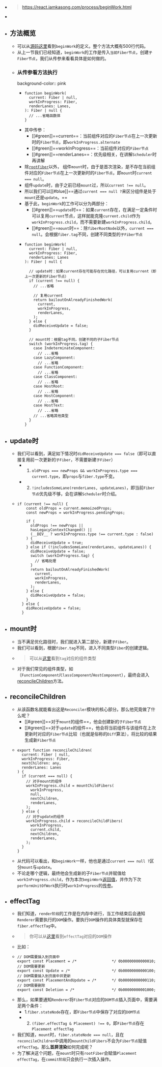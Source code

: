 - > https://react.iamkasong.com/process/beginWork.html
-
- ## 方法概览
	- 可以从[源码这里](https://github.com/facebook/react/blob/1fb18e22ae66fdb1dc127347e169e73948778e5a/packages/react-reconciler/src/ReactFiberBeginWork.new.js#L3075)看到`beginWork`的定义。整个方法大概有500行代码。
	- 从上一节我们已经知道，`beginWork`的工作是传入`当前Fiber节点`，创建`子Fiber节点`，我们从传参来看看具体是如何做的。
	- ### 从传参看方法执行
	  background-color:: pink
		- ```
		  function beginWork(
		    current: Fiber | null,
		    workInProgress: Fiber,
		    renderLanes: Lanes,
		  ): Fiber | null {
		    // ...省略函数体
		  }
		  ```
		- 其中传参：
			- [[#green]]==current==：当前组件对应的`Fiber节点`在上一次更新时的`Fiber节点`，即`workInProgress.alternate`
			- [[#green]]==workInProgress==：当前组件对应的`Fiber节点`
			- [[#green]]==renderLanes==：优先级相关，在讲解`Scheduler`时再讲解
		- 除[`rootFiber`](https://react.iamkasong.com/process/doubleBuffer.html#mount%E6%97%B6)以外， 组件`mount`时，由于是首次渲染，是不存在当前组件对应的`Fiber节点`在上一次更新时的`Fiber节点`，即`mount`时`current === null`。
		- 组件`update`时，由于之前已经`mount`过，所以`current !== null`。
		- 所以我们可以[[#blue]]==通过`current === null ?`来区分组件是处于`mount`还是`update`。==
		- 基于此，`beginWork`的工作可以分为两部分：
			- [[#green]]==`update`时==：如果`current`存在，在满足一定条件时可以复用`current`节点，这样就能克隆`current.child`作为`workInProgress.child`，而不需要新建`workInProgress.child`。
			- [[#green]]==`mount`时==：除`fiberRootNode`以外，`current === null`。会根据`fiber.tag`不同，创建不同类型的`子Fiber节点`
		- ```
		  function beginWork(
		    current: Fiber | null,
		    workInProgress: Fiber,
		    renderLanes: Lanes
		  ): Fiber | null {
		  
		    // update时：如果current存在可能存在优化路径，可以复用current（即上一次更新的Fiber节点）
		    if (current !== null) {
		      // ...省略
		  
		      // 复用current
		      return bailoutOnAlreadyFinishedWork(
		        current,
		        workInProgress,
		        renderLanes,
		      );
		    } else {
		      didReceiveUpdate = false;
		    }
		  
		    // mount时：根据tag不同，创建不同的子Fiber节点
		    switch (workInProgress.tag) {
		      case IndeterminateComponent: 
		        // ...省略
		      case LazyComponent: 
		        // ...省略
		      case FunctionComponent: 
		        // ...省略
		      case ClassComponent: 
		        // ...省略
		      case HostRoot:
		        // ...省略
		      case HostComponent:
		        // ...省略
		      case HostText:
		        // ...省略
		      // ...省略其他类型
		    }
		  }
		  ```
- ## update时
	- 我们可以看到，满足如下情况时`didReceiveUpdate === false`（即可以直接复用前一次更新的`子Fiber`，不需要新建`子Fiber`）
		- 1. `oldProps === newProps && workInProgress.type === current.type`，即`props`与`fiber.type`不变。
		- 2. `!includesSomeLane(renderLanes, updateLanes)`，即当前`Fiber节点`优先级不够，会在讲解`Scheduler`时介绍。
	- ```
	  if (current !== null) {
	      const oldProps = current.memoizedProps;
	      const newProps = workInProgress.pendingProps;
	  
	      if (
	        oldProps !== newProps ||
	        hasLegacyContextChanged() ||
	        (__DEV__ ? workInProgress.type !== current.type : false)
	      ) {
	        didReceiveUpdate = true;
	      } else if (!includesSomeLane(renderLanes, updateLanes)) {
	        didReceiveUpdate = false;
	        switch (workInProgress.tag) {
	          // 省略处理
	        }
	        return bailoutOnAlreadyFinishedWork(
	          current,
	          workInProgress,
	          renderLanes,
	        );
	      } else {
	        didReceiveUpdate = false;
	      }
	    } else {
	      didReceiveUpdate = false;
	    }
	  ```
- ## mount时
	- 当不满足优化路径时，我们就进入第二部分，新建`子Fiber`。
	- 我们可以看到，根据`fiber.tag`不同，进入不同类型`Fiber`的创建逻辑。
	- > 可以从[这里](https://github.com/facebook/react/blob/1fb18e22ae66fdb1dc127347e169e73948778e5a/packages/react-reconciler/src/ReactWorkTags.js)看到`tag`对应的组件类型
	- 对于我们常见的组件类型，如（`FunctionComponent`/`ClassComponent`/`HostComponent`），最终会进入[reconcileChildren](https://github.com/facebook/react/blob/1fb18e22ae66fdb1dc127347e169e73948778e5a/packages/react-reconciler/src/ReactFiberBeginWork.new.js#L233)方法。
- ## reconcileChildren
	- 从该函数名就能看出这是`Reconciler`模块的核心部分。那么他究竟做了什么呢？
		- [[#green]]==对于`mount`的组件==，他会创建新的`子Fiber节点`
		- [[#green]]==对于`update`的组件==，他会将当前组件与该组件在上次更新时对应的`Fiber节点`比较（也就是俗称的`Diff`算法），将比较的结果生成新`Fiber节点`
	- ```
	  export function reconcileChildren(
	    current: Fiber | null,
	    workInProgress: Fiber,
	    nextChildren: any,
	    renderLanes: Lanes
	  ) {
	    if (current === null) {
	      // 对于mount的组件
	      workInProgress.child = mountChildFibers(
	        workInProgress,
	        null,
	        nextChildren,
	        renderLanes,
	      );
	    } else {
	      // 对于update的组件
	      workInProgress.child = reconcileChildFibers(
	        workInProgress,
	        current.child,
	        nextChildren,
	        renderLanes,
	      );
	    }
	  }
	  ```
	- 从代码可以看出，和`beginWork`一样，他也是通过`current === null ?`区分`mount`与`update`。
	- 不论走哪个逻辑，最终他会生成新的子`Fiber节点`并赋值给`workInProgress.child`，作为本次`beginWork`[返回值](https://github.com/facebook/react/blob/1fb18e22ae66fdb1dc127347e169e73948778e5a/packages/react-reconciler/src/ReactFiberBeginWork.new.js#L1158)，并作为下次`performUnitOfWork`执行时`workInProgress`的[传参](https://github.com/facebook/react/blob/1fb18e22ae66fdb1dc127347e169e73948778e5a/packages/react-reconciler/src/ReactFiberWorkLoop.new.js#L1702)。
- ## effectTag
	- 我们知道，`render阶段`的工作是在内存中进行，当工作结束后会通知`Renderer`需要执行的`DOM`操作。要执行`DOM`操作的具体类型就保存在`fiber.effectTag`中。
	- > 你可以从[这里](https://github.com/facebook/react/blob/1fb18e22ae66fdb1dc127347e169e73948778e5a/packages/react-reconciler/src/ReactSideEffectTags.js)看到`effectTag`对应的`DOM`操作
	- 比如：
	- ```
	  // DOM需要插入到页面中
	  export const Placement = /*                */ 0b00000000000010;
	  // DOM需要更新
	  export const Update = /*                   */ 0b00000000000100;
	  // DOM需要插入到页面中并更新
	  export const PlacementAndUpdate = /*       */ 0b00000000000110;
	  // DOM需要删除
	  export const Deletion = /*                 */ 0b00000000001000;
	  ```
	- 那么，如果要通知`Renderer`将`Fiber节点`对应的`DOM节点`插入页面中，需要满足两个条件：
		- 1.`fiber.stateNode`存在，即`Fiber节点`中保存了对应的`DOM节点`
		- 2. `(fiber.effectTag & Placement) !== 0`，即`Fiber节点`存在`Placement effectTag`
	- 我们知道，`mount`时，`fiber.stateNode === null`，且在`reconcileChildren`中调用的`mountChildFibers`不会为`Fiber节点`赋值`effectTag`。那么**首屏渲染**如何完成呢？
	- 为了解决这个问题，在`mount`时只有`rootFiber`会赋值`Placement effectTag`，在`commit阶段`只会执行一次插入操作。